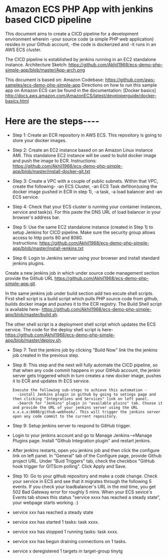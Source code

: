 # Amazon ECS PHP App with jenkins based CICD pipeline

This document aims to create a CICD pipeline for a development environment wherein 
  -your source code (a simple PHP web application) resides in your Github account, 
  -the code is dockerized and 
  -it runs in an AWS ECS cluster. 

The CICD pipeline is established by jenkins running in an EC2 standalone instance.
Architecture Sketch: https://github.com/Akhil1968/ecs-demo-php-simple-app/blob/master/App-arch.png

This document is based on: 
      Amazon Codebase:   https://github.com/aws-samples/ecs-demo-php-simple-app
      Directions on how to run this sample app on Amazon ECS can be found in the documentation: [Docker       basics]
      http://docs.aws.amazon.com/AmazonECS/latest/developerguide/docker-basics.html

# Here are the steps----

- Step 1: Create an ECR repository in AWS ECS. This repository is going to store your docker images.

- Step 2: Create an EC2 instance based on an Amazon Linux instance AMI. 
      This standalone EC2 instance will be used to build docker image and push the image to ECR. 
      Instructions: https://github.com/Akhil1968/ecs-demo-php-simple-app/blob/master/install-docker-git.txt

- Step 3: Create a VPC with a couple of public subnets. Within that VPC, create the following-
    -an ECS Cluster, 
    -an ECS Task defition(using the docker image pushed in ECR in step 1), 
    -a task, 
    -a load balancer and 
    -an ECS service. 

- Step 4: Check that your ECS cluster is running your container instances, service and task(s). For this paste the DNS URL of load balancer in your browser's address bar.

- Step 5: Use the same EC2 standalone instance (created in Step 1) to setup Jenkins for CICD pipeline. 
    Make sure the security group allows access to http ports 80 and 8080.  
    Instructions: https://github.com/Akhil1968/ecs-demo-php-simple-app/blob/master/install-jenkins.txt
    
- Step 6: Login to Jenkins server using your browser and install standard jenkins plugins. 

Create a new jenkins job in which under source code management section provide the Github URL https://github.com/Akhil1968/ecs-demo-php-simple-app.git. 

In the same jenkins job under build section add two excute shell scripts. First shell script is a build script which pulls PHP source code from github, builds docker image and pushes it to the ECR registry. The Build Shell script is available here- https://github.com/Akhil1968/ecs-demo-php-simple-app/blob/master/build.sh.

The other shell script is a deployment shell script which updates the ECS service. The code for the deploy shell script is here- https://github.com/Akhil1968/ecs-demo-php-simple-app/blob/master/deploy.sh.
            
- Step 7: Test the jenkins job by clicking "Build Now" link the the jenkins job created in the previous step.

- Step 8: This step and the next will fully automate the CICD pipeline, so that when any code commit happens in your GitHub account, 
     the jenkin server gets triggered which in turn creates a new docker image, pushes it to ECR and updates th ECS service. 
    
      Execute the following sub-steps to achieve this automation -
        -install Jenkins plugin in github by going to setings page and then clicking "Integrations and Services" link on left panel.
        -Search for "Jenkins" plugin in "available pluins" tab. Choose it and provide the URL of your jenkins server using the URL x.x.x.x:8080/github-webhook/. This will trigger the jenkins server upon any code commit to the current repository.
        
- Step 9: Setup jenkins server to respond to GitHub trigger. 
 - Login to your jenkins account and go to Manage Jenkins-->Manage Plugins page. Install "Github Integration plugin" and restart jenkins. 
 - After jenkins restarts, open you jenkins job and then click the configure link on left panel. In  "General" tab of the Configure page, provide Github project URL. Under "Buid Triggers" tab, check the checkbox "GitHub hook trigger for GITScm polling".  Click Apply and Save.
      
- Step 10: Go to your github repository and make a code change. Check your service in ECS and see that it migrates through the following 5 events. If you check your loadbalancer's URL in the mid time, you get 502 Bad Gateway error for roughly 5 mins. When your ECS sevice's Events tab shows this status "service xxxx has reached a steady state", your webpage starts working. :)
 
 - service xxx has reached a steady state
 - service xxx has started 1 tasks: task xxxx.
 - service xxx has stopped 1 running tasks: task xxxx.
 - service xxx has begun draining connections on 1 tasks.
 - service x deregistered 1 targets in target-group tinytg
 
            
    
